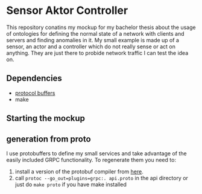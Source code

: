 # Sensor Aktor Controller
This repository conatins my mockup for my bachelor thesis about the usage of ontologies for defining the normal state of a network with clients and servers and finding anomalies in it. My small example is made up of a sensor, an actor and a controller which do not really sense or act on anything. They are just there to probide network traffic I can test the idea on.

## Dependencies
* [protocol buffers](https://github.com/protocolbuffers/protobuf)
* make

## Starting the mockup

## generation from proto
I use protobuffers to define my small services and take advantage of the easily included GRPC functionality. To regenerate them you need to:
1. install a version of the protobuf compiler from [here](https://github.com/protocolbuffers/protobuf).
2. call `protoc --go_out=plugins=grpc:. api.proto` in the api directory or just do `make proto` if you have make installed